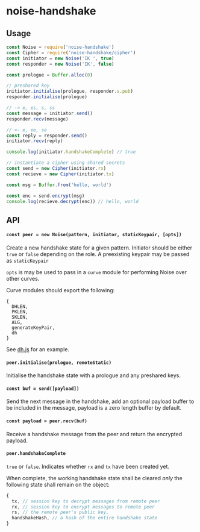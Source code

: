 # noise-handshake

## Usage
```js
const Noise = require('noise-handshake')
const Cipher = require('noise-handshake/cipher')
const initiator = new Noise('IK ', true)
const responder = new Noise('IK', false)

const prologue = Buffer.alloc(0)

// preshared key
initiator.initialise(prologue, responder.s.pub)
responder.initialise(prologue)

// -> e, es, s, ss
const message = initiator.send()
responder.recv(message)

// <- e, ee, se
const reply = responder.send()
initiator.recv(reply)

console.log(initiator.handshakeComplete) // true

// instantiate a cipher using shared secrets
const send = new Cipher(initiator.rx)
const recieve = new Cipher(initiator.tx)

const msg = Buffer.from('hello, world')

const enc = send.encrypt(msg)
console.log(recieve.decrypt(enc)) // hello, world
```

## API

#### `const peer = new Noise(pattern, initiator, staticKeypair, [opts])`

Create a new handshake state for a given pattern. Initiator should be either `true` or `false` depending on the role. A preexisting keypair may be passed as `staticKeypair`

`opts` is may be used to pass in a `curve` module for performing Noise over other curves.

Curve modules should export the following:
```
{
  DHLEN,
  PKLEN,
  SKLEN,
  ALG,
  generateKeyPair,
  dh
}
```

See [dh.js](./dh) for an example.

#### `peer.initialise(prologue, remoteStatic)`

Initialise the handshake state with a prologue and any preshared keys.

#### `const buf = send([payload])`

Send the next message in the handshake, add an optional payload buffer to be included in the message, payload is a zero length buffer by default.

#### `const payload = peer.recv(buf)`

Receive a handshake message from the peer and return the encrypted payload.

#### `peer.handshakeComplete`

`true` or `false`. Indicates whether `rx` and `tx` have been created yet.

When complete, the working handshake state shall be cleared *only* the following state shall remain on the object:

```js
{
  tx, // session key to decrypt messages from remote peer
  rx, // session key to encrypt messages to remote peer
  rs, // the remote peer's public key,
  handshakeHash, // a hash of the entire handshake state
}
```
